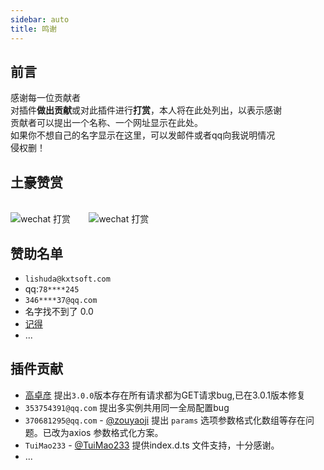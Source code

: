 ```yaml
---
sidebar: auto
title: 鸣谢
---
```


前言
------------
感谢每一位贡献者<br>
对插件**做出贡献**或对此插件进行**打赏**，本人将在此处列出，以表示感谢<br>
贡献者可以提出一个名称、一个网址显示在此处。<br>
如果你不想自己的名字显示在这里，可以发邮件或者qq向我说明情况<br>
侵权删！

土豪赞赏
------------
<br>
<img src="https://oss.quanzhan.co/images/common/my-wechat-qrcode.png?x-oss-process=image/resize,m_lfit,h_150,w_150" alt="wechat 打赏" title="微信打赏" style="margin-right: 5%">
<img src="https://oss.quanzhan.co/images/common/my-alipay-qrcode.jpg?x-oss-process=image/resize,m_lfit,h_150,w_150" alt="wechat 打赏" title="支付宝打赏">


赞助名单
------------
- `lishuda@kxtsoft.com`
- qq:`78****245`
- `346****37@qq.com`
- 名字找不到了 0.0
- <a href="https://www.regaing.cn" target="_blank" rel="noopener noreferrer nofollow">记得</a>
- ...

插件贡献
------------
- <a href="https://github.com/Super-GZY" target="_blank" rel="noopener noreferrer nofollow">高卓彦</a> 提出`3.0.0`版本存在所有请求都为GET请求bug,已在3.0.1版本修复
- `353754391@qq.com` 提出多实例共用同一全局配置bug
- `370681295@qq.com` - <a href="https://github.com/zouyaoji" target="_blank" rel="noopener noreferrer nofollow">@zouyaoji</a> 提出 ` params ` 选项参数格式化数组等存在问题。已改为axios 参数格式化方案。
- `TuiMao233` - <a href="https://github.com/TuiMao233" target="_blank" rel="noopener noreferrer nofollow">@TuiMao233</a> 提供index.d.ts 文件支持，十分感谢。
- ...
